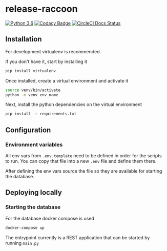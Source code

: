 # release-raccoon
[![Python 3.6](https://img.shields.io/badge/python-3.8-blue.svg)](https://www.python.org/downloads/release/python-380/)
[![Codacy Badge](https://api.codacy.com/project/badge/Grade/9f7b06a4a03b447f8d09c1f5324db079)](https://app.codacy.com/gh/jaivalis/release-raccoon?branch=develop?utm_source=github.com&utm_medium=referral&utm_content=jaivalis/release-raccoon&utm_campaign=Badge_Grade) 
[![CircleCI Docs Status](https://circleci.com/gh/jaivalis/release-raccoon/tree/develop.svg?style=svg)](https://circleci.com/gh/jaivalis/release-raccoon/tree/develop)
## Installation

For development virtualenv is recommended.

If you don't have it, start by installing it

```bash 
pip install virtualenv
```

Once installed, create a virtual environment and activate it
```bash 
source venv/bin/activate
python -m venv env_name
```

Next, install the python dependencies on the virtual environment
```bash
pip install -r requirements.txt
```

## Configuration

### Environment variables
All env vars from `.env.template` need to be defined in order for the scripts to run.
You can copy that file into a new `.env` file and define them there.

After defining the env vars source the file so they are available for starting the database.

## Deploying locally

### Starting the database
For the database docker compose is used
```bash
docker-compose up
```

The entrypoint currently is a REST application that can be started by running `main.py`